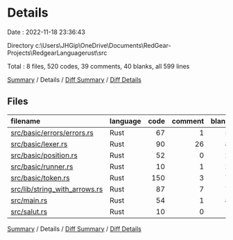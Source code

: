 # Details

Date : 2022-11-18 23:36:43

Directory c:\\Users\\JHGip\\OneDrive\\Documents\\RedGear-Projects\\RedgearLanguagerust\\src

Total : 8 files,  520 codes, 39 comments, 40 blanks, all 599 lines

[Summary](results.md) / Details / [Diff Summary](diff.md) / [Diff Details](diff-details.md)

## Files
| filename | language | code | comment | blank | total |
| :--- | :--- | ---: | ---: | ---: | ---: |
| [src/basic/errors/errors.rs](/src/basic/errors/errors.rs) | Rust | 67 | 1 | 5 | 73 |
| [src/basic/lexer.rs](/src/basic/lexer.rs) | Rust | 90 | 26 | 8 | 124 |
| [src/basic/position.rs](/src/basic/position.rs) | Rust | 52 | 0 | 2 | 54 |
| [src/basic/runner.rs](/src/basic/runner.rs) | Rust | 10 | 1 | 2 | 13 |
| [src/basic/token.rs](/src/basic/token.rs) | Rust | 150 | 3 | 7 | 160 |
| [src/lib/string_with_arrows.rs](/src/lib/string_with_arrows.rs) | Rust | 87 | 7 | 7 | 101 |
| [src/main.rs](/src/main.rs) | Rust | 54 | 1 | 8 | 63 |
| [src/salut.rs](/src/salut.rs) | Rust | 10 | 0 | 1 | 11 |

[Summary](results.md) / Details / [Diff Summary](diff.md) / [Diff Details](diff-details.md)